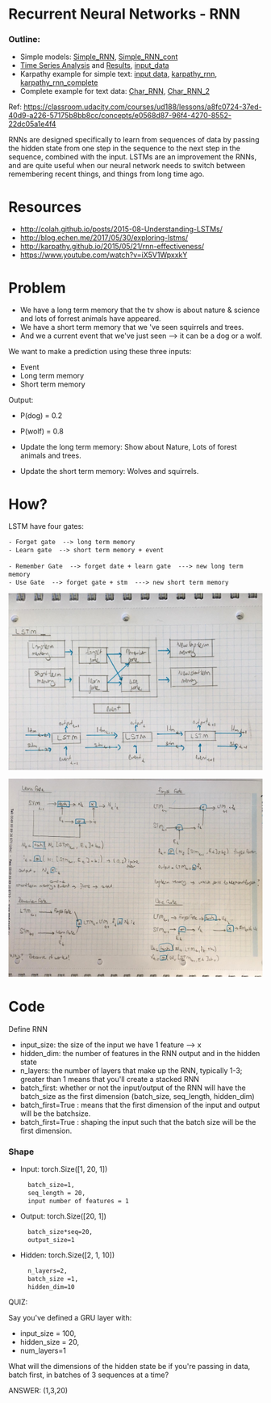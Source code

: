 # Recurrent Neural Networks - RNN


### Outline:

- Simple models: [Simple_RNN](Simple_RNN.py), [Simple_RNN_cont](Simple_RNN_cont.py)
- [Time Series Analysis](RNN_time_series.py) and [Results](results_time_series.md), [input_data](time_series_df.csv)
- Karpathy example for simple text: [input data](input.txt), [karpathy_rnn](karpathy_rnn.py), [karpathy_rnn_complete](karpathy_rnn_complete.py)
- Complete example for text data: [Char_RNN](Char_RNN.py), [Char_RNN_2](Char_RNN_2.py)



Ref: https://classroom.udacity.com/courses/ud188/lessons/a8fc0724-37ed-40d9-a226-57175b8bb8cc/concepts/e0568d87-96f4-4270-8552-22dc05a1e4f4


RNNs are designed specifically to learn from sequences of data by passing the hidden state from one step in the sequence 
to the next step in the sequence, combined with the input. LSTMs are an improvement the RNNs, and are quite useful when 
our neural network needs to switch between remembering recent things, and things from long time ago. 


# Resources

- http://colah.github.io/posts/2015-08-Understanding-LSTMs/
- http://blog.echen.me/2017/05/30/exploring-lstms/
- http://karpathy.github.io/2015/05/21/rnn-effectiveness/
- https://www.youtube.com/watch?v=iX5V1WpxxkY

# Problem

- We have a long term memory that the tv show is about nature & science and lots of forrest animals have appeared.
- We have a short term memory that we 've seen squirrels and trees.
- And we a current event that we've just seen --> it can be a dog or a wolf.

We want to make a prediction using these three inputs:
- Event
- Long term memory
- Short term memory  

Output:

- P(dog) = 0.2
- P(wolf) = 0.8

- Update the long term memory: Show about Nature, Lots of forest animals and trees.
- Update the short term memory: Wolves and squirrels.

# How?

LSTM have four gates:

    - Forget gate  --> long term memory
    - Learn gate  --> short term memory + event
    
    - Remember Gate  --> forget date + learn gate  ---> new long term memory
    - Use Gate  --> forget gate + stm  ---> new short term memory


![image_description](images/gates_1.jpeg)

![image_description](images/gates_2.jpeg)


# Code


Define RNN

- input_size: the size of the input we have 1 feature --> x
- hidden_dim: the number of features in the RNN output and in the hidden state
- n_layers: the number of layers that make up the RNN, typically 1-3; greater than 1 means that you'll create a stacked RNN
- batch_first:  whether or not the input/output of the RNN will have the batch_size as the first dimension 
(batch_size, seq_length, hidden_dim)
- batch_first=True : means that the first dimension of the input and output will be the batchsize. 
- batch_first=True : shaping the input such that the batch size will be the first dimension. 


### Shape

- Input: torch.Size([1, 20, 1]) 
 
 
        batch_size=1, 
        seq_length = 20, 
        input number of features = 1
        
- Output: torch.Size([20, 1])  
        
        
        batch_size*seq=20, 
        output_size=1
        
- Hidden: torch.Size([2, 1, 10])  
        
        
        n_layers=2, 
        batch_size =1, 
        hidden_dim=10

QUIZ:

Say you've defined a GRU layer with:
 - input_size = 100, 
 - hidden_size = 20, 
 - num_layers=1
 
What will the dimensions of the hidden state be if you're passing in data, batch first, in batches of 3 sequences at a time?

ANSWER: (1,3,20)



